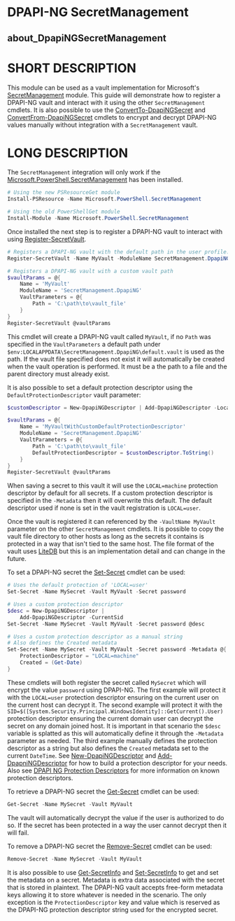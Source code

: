 # DPAPI-NG SecretManagement
## about_DpapiNGSecretManagement

# SHORT DESCRIPTION
This module can be used as a vault implementation for Microsoft's [SecretManagement](https://learn.microsoft.com/en-us/powershell/module/microsoft.powershell.secretmanagement/?view=ps-modules) module.
This guide will demonstrate how to register a DPAPI-NG vault and interact with it using the other `SecretManagement` cmdlets.
It is also possible to use the [ConvertTo-DpapiNGSecret](./ConvertTo-DpapiNGSecret.md) and [ConvertFrom-DpapiNGSecret](./ConvertFrom-DpapiNGSecret.md) cmdlets to encrypt and decrypt DPAPI-NG values manually without integration with a `SecretManagement` vault.

# LONG DESCRIPTION
The `SecretManagement` integration will only work if the [Microsoft.PowerShell.SecretManagement](https://www.powershellgallery.com/packages/Microsoft.PowerShell.SecretManagement/) has been installed.

```powershell
# Using the new PSResourceGet module
Install-PSResource -Name Microsoft.PowerShell.SecretManagement

# Using the old PowerShellGet module
Install-Module -Name Microsoft.PowerShell.SecretManagement
```

Once installed the next step is to register a DPAPI-NG vault to interact with using [Register-SecretVault](https://learn.microsoft.com/en-us/powershell/module/microsoft.powershell.secretmanagement/register-secretvault?view=ps-modules).

```powershell
# Registers a DPAPI-NG vault with the default path in the user profile.
Register-SecretVault -Name MyVault -ModuleName SecretManagement.DpapiNG

# Registers a DPAPI-NG vault with a custom vault path
$vaultParams = @{
    Name = 'MyVault'
    ModuleName = 'SecretManagement.DpapiNG'
    VaultParameters = @{
        Path = 'C:\path\to\vault_file'
    }
}
Register-SecretVault @vaultParams
```

This cmdlet will create a DPAPI-NG vault called `MyVault`, if no `Path` was specified in the `VaultParameters` a default path under `$env:LOCALAPPDATA\SecretManagement.DpapiNG\default.vault` is used as the path.
If the vault file specified does not exist it will automatically be created when the vault operation is performed.
It must be a the path to a file and the parent directory must already exist.

It is also possible to set a default protection descriptor using the `DefaultProtectionDescriptor` vault parameter:

```powershell
$customDescriptor = New-DpapiNGDescriptor | Add-DpapiNGDescriptor -Local machine

$vaultParams = @{
    Name = 'MyVaultWithCustomDefaultProtectionDescriptor'
    ModuleName = 'SecretManagement.DpapiNG'
    VaultParameters = @{
        Path = 'C:\path\to\vault_file'
        DefaultProtectionDescriptor = $customDescriptor.ToString()
    }
}
Register-SecretVault @vaultParams
```

When saving a secret to this vault it will use the `LOCAL=machine` protection descriptor by default for all secrets.
If a custom protection descriptor is specified in the `-Metadata` then it will overwrite this default.
The default descriptor used if none is set in the vault registration is `LOCAL=user`.

Once the vault is registered it can referenced by the `-VaultName MyVault` parameter on the other `SecretManagement` cmdlets.
It is possible to copy the vault file directory to other hosts as long as the secrets it contains is protected in a way that isn't tied to the same host.
The file format of the vault uses [LiteDB](https://github.com/mbdavid/LiteDB) but this is an implementation detail and can change in the future.

To set a DPAPI-NG secret the [Set-Secret](https://learn.microsoft.com/en-us/powershell/module/microsoft.powershell.secretmanagement/set-secret?view=ps-modules) cmdlet can be used:

```powershell
# Uses the default protection of 'LOCAL=user'
Set-Secret -Name MySecret -Vault MyVault -Secret password

# Uses a custom protection descriptor
$desc = New-DpapiNGDescriptor |
    Add-DpapiNGDescriptor -CurrentSid
Set-Secret -Name MySecret -Vault MyVault -Secret password @desc

# Uses a custom protection descriptor as a manual string
# Also defines the Created metadata
Set-Secret -Name MySecret -Vault MyVault -Secret password -Metadata @{
    ProtectionDescriptor = "LOCAL=machine"
    Created = (Get-Date)
}
```

These cmdlets will both register the secret called `MySecret` which will encrypt the value `password` using DPAPI-NG.
The first example will protect it with the `LOCAL=user` protection descriptor ensuring on the current user on the current host can decrypt it.
The second example will protect it with the `SID=$([System.Security.Principal.WindowsIdentity]::GetCurrent().User)` protection descriptor ensuring the current domain user can decrypt the secret on any domain joined host.
It is important in that scenario the `$desc` variable is splatted as this will automatically define it through the `-Metadata` parameter as needed.
The third example manually defines the protection descriptor as a string but also defines the `Created` metadata set to the current `DateTime`.
See [New-DpapiNGDescriptor](./New-DpapiNGDescriptor.md) and [Add-DpapniNGDescriptor](./Add-DpapiNGDescriptor.md) for how to build a protection descriptor for your needs.
Also see [DPAPI NG Protection Descriptors](https://learn.microsoft.com/en-us/windows/win32/seccng/protection-descriptors) for more information on known protection descriptors.

To retrieve a DPAPI-NG secret the [Get-Secret](https://learn.microsoft.com/en-us/powershell/module/microsoft.powershell.secretmanagement/get-secret?view=ps-modules) cmdlet can be used:

```powershell
Get-Secret -Name MySecret -Vault MyVault
```

The vault will automatically decrypt the value if the user is authorized to do so.
If the secret has been protected in a way the user cannot decrypt then it will fail.

To remove a DPAPI-NG secret the [Remove-Secret](https://learn.microsoft.com/en-us/powershell/module/microsoft.powershell.secretmanagement/remove-secret?view=ps-modules) cmdlet can be used:

```powershell
Remove-Secret -Name MySecret -Vault MyVault
```

It is also possible to use [Get-SecretInfo](https://learn.microsoft.com/en-us/powershell/module/microsoft.powershell.secretmanagement/get-secretinfo?view=ps-modules) and [Set-SecretInfo](https://learn.microsoft.com/en-us/powershell/module/microsoft.powershell.secretmanagement/set-secretinfo?view=ps-modules) to get and set the metadata on a secret.
Metadata is extra data associated with the secret that is stored in plaintext.
The DPAPI-NG vault accepts free-form metadata keys allowing it to store whatever is needed in the scenario.
The only exception is the `ProtectionDescriptor` key and value which is reserved as the DPAPI-NG protection descriptor string used for the encrypted secret.
